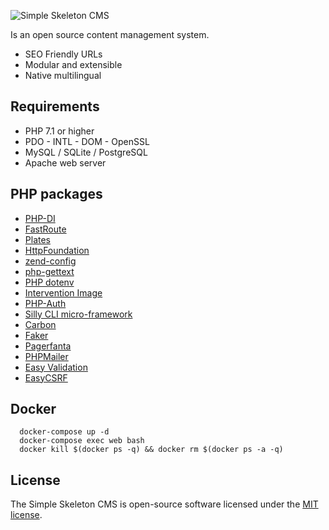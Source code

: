 ![Simple Skeleton CMS](https://www.cvsolutions.it/assets/simple-skeleton-cms.png)

Is an open source content management system.

- SEO Friendly URLs
- Modular and extensible
- Native multilingual

## Requirements

  * PHP 7.1 or higher
  * PDO - INTL - DOM - OpenSSL
  * MySQL / SQLite / PostgreSQL
  * Apache web server

## PHP packages

- [PHP-DI](https://github.com/PHP-DI/PHP-DI)
- [FastRoute](https://github.com/nikic/FastRoute)
- [Plates](https://github.com/thephpleague/plates)
- [HttpFoundation](https://github.com/symfony/http-foundation)
- [zend-config](https://github.com/zendframework/zend-config)
- [php-gettext](https://github.com/smmoosavi/php-gettext)
- [PHP dotenv](https://github.com/vlucas/phpdotenv)
- [Intervention Image](https://github.com/Intervention/image)
- [PHP-Auth](https://github.com/delight-im/PHP-Auth)
- [Silly CLI micro-framework](https://github.com/mnapoli/silly)
- [Carbon](https://github.com/briannesbitt/carbon)
- [Faker](https://github.com/fzaninotto/Faker)
- [Pagerfanta](https://github.com/whiteoctober/Pagerfanta)
- [PHPMailer](https://github.com/PHPMailer/PHPMailer)
- [Easy Validation](https://github.com/vlucas/valitron)
- [EasyCSRF](https://github.com/gilbitron/EasyCSRF)

## Docker

```shell script
  docker-compose up -d
  docker-compose exec web bash
  docker kill $(docker ps -q) && docker rm $(docker ps -a -q)
```
## License
The Simple Skeleton CMS is open-source software licensed under the [MIT license](https://opensource.org/licenses/MIT).
